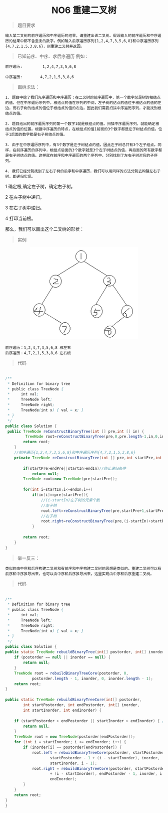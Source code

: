 # <center>NO6 重建二叉树
>题目要求

    输入某二叉树的前序遍历和中序遍历的结果，请重建出该二叉树。假设输入的前序遍历和中序遍历的结果中都不含重复的数字。例如输入前序遍历序列{1,2,4,7,3,5,6,8}和中序遍历序列{4,7,2,1,5,3,8,6}，则重建二叉树并返回。

>已知前序、中序、求后序遍历
    例如：

    前序遍历:         1,2,4,7,3,5,6,8

    中序遍历:        4,7,2,1,5,3,8,6

>画树求法：

    1. 题目中给了我们先序遍历和中序遍历；在二叉树的前序遍历中，第一个数字总是树的根结点的值。但在中序遍历序列中，根结点的值在序列的中间，左子树的结点的值位于根结点的值的左边，而右子树的结点的值位于根结点的值的右边。因此我们需要扫描中序遍历序列，才能找到根结点的值。

    2. 题目给出的前序遍历序列的第一个数字1就是根结点的值。扫描中序遍历序列，就能确定根结点的值的位置。根据中序遍历的特点，在根结点的值1前面的3个数字都是左子树结点的值，位于1后面的数字都是右子树结点的值。

    3. 由于在中序遍历序列中，有3个数字是左子树结点的值，因此左子树总共有3个左子结点。同样，在前序遍历的序列中，根结点后面的3个数字就是3个左子树结点的值，再后面的所有数字都是右子树结点的值。这样就在前序和中序遍历的两个序列中，分别找到了左右子树对应的子序列。

    4. 我们已经分别找到了左右子树的前序和中序遍历，我们可以用同样的方法分别去构建左右子树，即递归实现。

1 确定根,确定左子树，确定右子树。

2 在左子树中递归。

3 在右子树中递归。

4 打印当前根。

那么，我们可以画出这个二叉树的形状：


>实例
<center><img src = "img/01.png"></center>
    
    前序遍历：1,2,4,7,3,5,6,8 根左右
    后序遍历：4,7,2,1,5,3,8,6 左右根
>代码
```java

/**
 * Definition for binary tree
 * public class TreeNode {
 *     int val;
 *     TreeNode left;
 *     TreeNode right;
 *     TreeNode(int x) { val = x; }
 * }
 */
public class Solution {
 public TreeNode reConstructBinaryTree(int [] pre,int [] in) {
         TreeNode root=reConstructBinaryTree(pre,0,pre.length-1,in,0,in.length-1);
        return root;
    }
    //前序遍历{1,2,4,7,3,5,6,8}和中序遍历序列{4,7,2,1,5,3,8,6}
    private TreeNode reConstructBinaryTree(int [] pre,int startPre,int endPre,int [] in,int startIn,int endIn) {
          
        if(startPre>endPre||startIn>endIn)//终止递归条件
            return null;
        TreeNode root=new TreeNode(pre[startPre]);
          
        for(int i=startIn;i<=endIn;i++)
            if(in[i]==pre[startPre]){
                //(i-startIn)左子树的元素个数
                //左子树
                root.left=reConstructBinaryTree(pre,startPre+1,startPre+(i-startIn),in,startIn,i-1);
                //右子树
                root.right=reConstructBinaryTree(pre,(i-startIn)+startPre+1,endPre,in,i+1,endIn);
            }
                  
        return root;
    }
}
```

>举一反三：

    类似的由中序和后序构建二叉树和有前序和中序构建二叉树的思想是类似的。重建二叉树可以有前序和中序推导出来，也可以由中序和后序推导出来。这里实现由中序和后序重建二叉树。

>代码
```java

/**
 * Definition for binary tree
 * public class TreeNode {
 *     int val;
 *     TreeNode left;
 *     TreeNode right;
 *     TreeNode(int x) { val = x; }
 * }
 */
public class Solution {
public static TreeNode rebuildBinaryTree(int[] postorder, int[] inorder) {
	if (postorder == null || inorder == null) {
		return null;
	}
	TreeNode root = rebuildBinaryTreeCore(postorder, 0,
			postorder.length - 1, inorder, 0, inorder.length - 1);
	return root;
}
 
public static TreeNode rebuildBinaryTreeCore(int[] postorder,
		int startPostorder, int endPostorder, int[] inorder,
		int startInorder, int endInorder) {
 
	if (startPostorder > endPostorder || startInorder > endInorder) { // 终止递归的条件
		return null;
	}
	TreeNode root = new TreeNode(postorder[endPostorder]);
	for (int i = startInorder; i <= endInorder; i++) {
		if (inorder[i] == postorder[endPostorder]) {
			root.left = rebuildBinaryTreeCore(postorder, startPostorder,
					startPostorder - 1 + (i - startInorder), inorder,
					startInorder, i - 1);
			root.right = rebuildBinaryTreeCore(postorder, startPostorder
					+ (i - startInorder), endPostorder - 1, inorder, i + 1,
					endInorder);
		}
	}
	return root;
}
}
```
